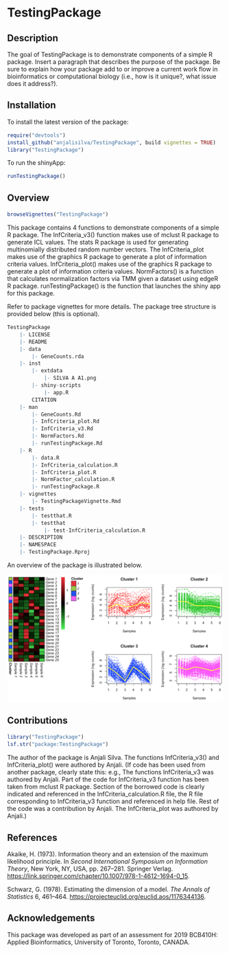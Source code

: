 # TestingPackage

<!-- badges: start -->
<!-- badges: end -->

## Description
The goal of TestingPackage is to demonstrate components of a simple R package. Insert a paragraph that describes the purpose of the package. Be sure to explain how your package add to or improve a current work flow in bioinformatics or computational biology (i.e., how is it unique?, what issue does it address?).


## Installation

To install the latest version of the package:

``` r
require("devtools")
install_github("anjalisilva/TestingPackage", build vignettes = TRUE)
library("TestingPackage")
```

To run the shinyApp:
``` r
runTestingPackage()
```

## Overview

``` r
browseVignettes("TestingPackage")
```

This package contains 4 functions to demonstrate components of a simple R package. The InfCriteria_v3() function makes use of mclust R package to generate ICL values. The stats R package is used for generating multinomially distributed random number vectors. The InfCriteria_plot makes use of the graphics R package to generate a plot of information criteria values. InfCriteria_plot() makes use of the graphics R package to generate a plot of information criteria values. NormFactors() is a function that calculates normalization factors via TMM given a dataset using edgeR R package. runTestingPackage() is the function that launches the shiny app for this package.

Refer to package vignettes for more details. The package tree structure is provided below (this is optional).

``` r
TestingPackage 
    |- LICENSE
    |- README
    |- data
        |- GeneCounts.rda
    |- inst
        |- extdata
            |- SILVA A A1.png
        |- shiny-scripts 
            |- app.R
        CITATION
    |- man
        |- GeneCounts.Rd
        |- InfCriteria_plot.Rd
        |- InfCriteria_v3.Rd
        |- NormFactors.Rd
        |- runTestingPackage.Rd
    |- R
        |- data.R
        |- InfCriteria_calculation.R
        |- InfCriteria_plot.R
        |- NormFactor_calculation.R
        |- runTestingPackage.R
    |- vignettes
        |- TestingPackageVignette.Rmd
    |- tests
        |- testthat.R 
        |- testthat
            |- test-InfCriteria_calculation.R
    |- DESCRIPTION
    |- NAMESPACE
    |- TestingPackage.Rproj
```

An overview of the package is illustrated below. 

![](./inst/extdata/SILVA_A_A1.png)


## Contributions

``` r
library("TestingPackage")
lsf.str("package:TestingPackage")
```

The author of the package is Anjali Silva. The functions InfCriteria_v3() and InfCriteria_plot() were authored by Anjali. (If code has been used from another package, clearly state this: e.g., The functions InfCriteria_v3 was authored by Anjali. Part of the code for InfCriteria_v3 function has been taken from mclust R package. Section of the borrowed code is clearly indicated and referenced in the InfCriteria_calculation.R file, the R file corresponding to InfCriteria_v3 function and referenced in help file. Rest of the code was a contribution by Anjali. The InfCriteria_plot was authored by Anjali.)


## References

Akaike, H. (1973). Information theory and an extension of the maximum likelihood principle. In *Second International Symposium on Information Theory*, New York, NY, USA, pp. 267–281. Springer Verlag. https://link.springer.com/chapter/10.1007/978-1-4612-1694-0_15.


Schwarz, G. (1978). Estimating the dimension of a model. *The Annals of Statistics* 6, 461–464. https://projecteuclid.org/euclid.aos/1176344136.


## Acknowledgements

This package was developed as part of an assessment for 2019 BCB410H: Applied Bioinformatics, University of Toronto, Toronto, CANADA.
